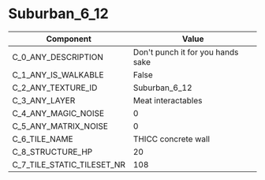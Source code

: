 

# Suburban_6_12



| Component | Value | 
|  --  |  --  | 
| C_0_ANY_DESCRIPTION | Don't punch it for you hands sake | 
| C_1_ANY_IS_WALKABLE | False | 
| C_2_ANY_TEXTURE_ID | Suburban_6_12 | 
| C_3_ANY_LAYER | Meat interactables | 
| C_4_ANY_MAGIC_NOISE | 0 | 
| C_5_ANY_MATRIX_NOISE | 0 | 
| C_6_TILE_NAME | THICC concrete wall | 
| C_8_STRUCTURE_HP | 20 | 
| C_7_TILE_STATIC_TILESET_NR | 108 | 

